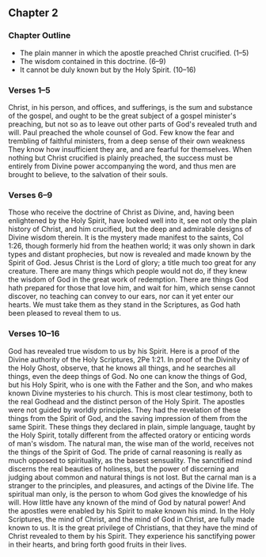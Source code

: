 ## Chapter 2

### Chapter Outline

- The plain manner in which the apostle preached Christ crucified. (1–5)
- The wisdom contained in this doctrine. (6–9)
- It cannot be duly known but by the Holy Spirit. (10–16)

### Verses 1–5

Christ, in his person, and offices, and sufferings, is the sum and substance of the gospel, and ought to be the great subject of a gospel minister's preaching, but not so as to leave out other parts of God's revealed truth and will. Paul preached the whole counsel of God. Few know the fear and trembling of faithful ministers, from a deep sense of their own weakness They know how insufficient they are, and are fearful for themselves. When nothing but Christ crucified is plainly preached, the success must be entirely from Divine power accompanying the word, and thus men are brought to believe, to the salvation of their souls.

### Verses 6–9

Those who receive the doctrine of Christ as Divine, and, having been enlightened by the Holy Spirit, have looked well into it, see not only the plain history of Christ, and him crucified, but the deep and admirable designs of Divine wisdom therein. It is the mystery made manifest to the saints, Col 1:26, though formerly hid from the heathen world; it was only shown in dark types and distant prophecies, but now is revealed and made known by the Spirit of God. Jesus Christ is the Lord of glory; a title much too great for any creature. There are many things which people would not do, if they knew the wisdom of God in the great work of redemption. There are things God hath prepared for those that love him, and wait for him, which sense cannot discover, no teaching can convey to our ears, nor can it yet enter our hearts. We must take them as they stand in the Scriptures, as God hath been pleased to reveal them to us.

### Verses 10–16

God has revealed true wisdom to us by his Spirit. Here is a proof of the Divine authority of the Holy Scriptures, 2Pe 1:21. In proof of the Divinity of the Holy Ghost, observe, that he knows all things, and he searches all things, even the deep things of God. No one can know the things of God, but his Holy Spirit, who is one with the Father and the Son, and who makes known Divine mysteries to his church. This is most clear testimony, both to the real Godhead and the distinct person of the Holy Spirit. The apostles were not guided by worldly principles. They had the revelation of these things from the Spirit of God, and the saving impression of them from the same Spirit. These things they declared in plain, simple language, taught by the Holy Spirit, totally different from the affected oratory or enticing words of man's wisdom. The natural man, the wise man of the world, receives not the things of the Spirit of God. The pride of carnal reasoning is really as much opposed to spirituality, as the basest sensuality. The sanctified mind discerns the real beauties of holiness, but the power of discerning and judging about common and natural things is not lost. But the carnal man is a stranger to the principles, and pleasures, and actings of the Divine life. The spiritual man only, is the person to whom God gives the knowledge of his will. How little have any known of the mind of God by natural power! And the apostles were enabled by his Spirit to make known his mind. In the Holy Scriptures, the mind of Christ, and the mind of God in Christ, are fully made known to us. It is the great privilege of Christians, that they have the mind of Christ revealed to them by his Spirit. They experience his sanctifying power in their hearts, and bring forth good fruits in their lives.

